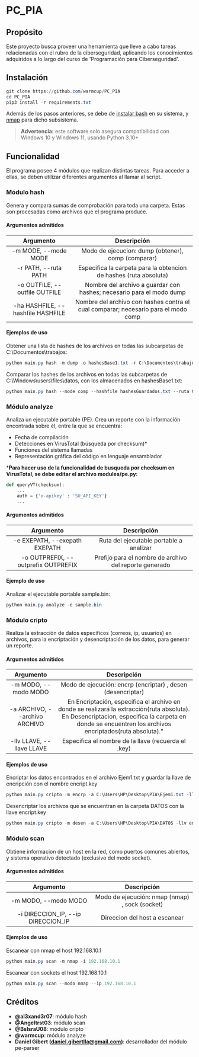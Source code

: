 # PC_PIA

## Propósito
Este proyecto busca proveer una herramienta que lleve a cabo tareas relacionadas con el rubro de la ciberseguridad, aplicando los conocimientos adquiridos a lo largo del curso de 'Programación para Ciberseguridad'.

## Instalación
```powershell
git clone https://github.com/warmcup/PC_PIA
cd PC_PIA
pip3 install -r requirements.txt
```
Además de los pasos anteriores, se debe de [instalar bash](https://www.howtogeek.com/249966/how-to-install-and-use-the-linux-bash-shell-on-windows-10/) en su sistema, y [nmap](https://phoenixnap.com/kb/how-to-install-use-nmap-scanning-linux) para dicho subsistema.

> **Advertencia:** este software solo asegura compatibilidad con Windows 10 y Windows 11, usando Python 3.10+

## Funcionalidad
El programa posee 4 módulos que realizan distintas tareas. Para acceder a ellas, se deben utilizar diferentes argumentos al llamar al script.

### Módulo hash
Genera y compara sumas de comprobación para toda una carpeta. Estas son procesadas como archivos que el programa produce.

#### Argumentos admitidos

| Argumento     | Descripción |
|:-------------:|:---------------:|
| -m MODE, --mode MODE |  Modo de ejecucion: dump (obtener), comp (comparar) |
| -r PATH, --ruta PATH | Especifica la carpeta para la obtencion de hashes (ruta absoluta) |
| -o OUTFILE, --outfile OUTFILE | Nombre del archivo a guardar con hashes; necesario para el modo dump |
| -ha HASHFILE, --hashfile HASHFILE | Nombre del archivo con hashes contra el cual comparar; necesario para el modo comp |
              
#### Ejemplos de uso
Obtener una lista de hashes de los archivos en todas las subcarpetas de C:\Documentos\trabajos\:
```powershell
python main.py hash -m dump -o hashesBase1.txt -r C:\Documentos\trabajos\
```

Comparar los hashes de los archivos en todas las subcarpetas de C:\Windows\users\files\datos\, con los almacenados en hashesBase1.txt:
```powershell
python main.py hash --mode comp --hashfile hashesGuardados.txt --ruta C:\Windows\users\files\datos\
```

### Módulo analyze
Analiza un ejecutable portable (PE). Crea un reporte con la información encontrada sobre él, entre la que se encuentra:
+ Fecha de compilación
+ Detecciones en VirusTotal (búsqueda por checksum)*
+ Funciones del sistema llamadas
+ Representación gráfica del código en lenguaje ensamblador

***Para hacer uso de la funcionalidad de busqueda por checksum en VirusTotal, se debe editar el archivo modules/pe.py:**

```python
def queryVT(checksum):
    ...
    auth = {'x-apikey' : 'SU_API_KEY'}
    ...
```

#### Argumentos admitidos

| Argumento     | Descripción |
|:-------------:|:---------------:|
| -e EXEPATH, --exepath EXEPATH |  Ruta del ejecutable portable a analizar |
| -o OUTPREFIX, --outprefix OUTPREFIX | Prefijo para el nombre de archivo del reporte generado |
              
#### Ejemplo de uso
Analizar el ejecutable portable sample.bin:
```powershell
python main.py analyze -e sample.bin
```

### Módulo cripto
Realiza la extracción de datos específicos (correos, ip, usuarios) en archivos, para la encriptación y desencriptación de los datos, para generar un reporte. 

#### Argumentos admitidos

| Argumento     | Descripción |
|:-------------:|:---------------:|
| -m MODO, --modo MODO |  Modo de ejecución: encrp (encriptar) , desen (desencriptar) |
| -a ARCHIVO, --archivo ARCHIVO | En Encriptación, especifica el archivo en donde se realizará la extracción(ruta absoluta). En Desencriptacion, especifica la carpeta en donde se encuentren los archivos encriptados(ruta absoluta)." |
| -llv LLAVE, --llave LLAVE | Especifica el nombre de la llave (recuerda el .key) |
              
#### Ejemplos de uso
Encriptar los datos encontrados en el archivo Ejem1.txt y guardar la llave de encripción con el nombre encript.key
```powershell
python main.py cripto -m encrp -a C:\Users\HP\Desktop\PIA\Ejem1.txt -llv encript.key
```

Desencriptar los archivos que se encuentran en la carpeta DATOS con la llave encript.key
```powershell
python main.py cripto -m desen -a C:\Users\HP\Desktop\PIA\DATOS -llv encript.key
```

### Módulo scan
Obtiene informacion de un host en la red, como puertos comunes abiertos, y sistema operativo detectado (exclusivo del modo socket).

#### Argumentos admitidos

| Argumento     | Descripción |
|:-------------:|:---------------:|
| -m MODO, --modo MODO |  Modo de ejecución: nmap (nmap) , sock (socket) |
| -i DIRECCION_IP, --ip DIRECCION_IP | Direccion del host a escanear |

#### Ejemplos de uso
Escanear con nmap el host 192.168.10.1
```powershell
python main.py scan -m nmap -i 192.168.10.1
```

Escanear con sockets el host 192.168.10.1
```powershell
python main.py scan --modo nmap --ip 192.168.10.1
```

## Créditos
+ **@al3xand3r07**: módulo hash
+ **@Angeltrst03**: módulo scan
+ **@BsIsraU08**: módulo cripto
+ **@warmcup**: módulo analyze
+ **Daniel Gibert (daniel.gibertlla@gmail.com)**: desarrollador del módulo pe-parser
